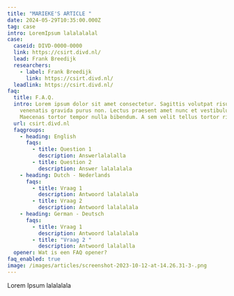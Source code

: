 ```yaml
---
title: "MARIEKE'S ARTICLE "
date: 2024-05-29T10:35:00.000Z
tag: case
intro: LoremIpsum lalalalalal
case:
  caseid: DIVD-0000-0000
  link: https://csirt.divd.nl/
  lead: Frank Breedijk
  researchers:
    - label: Frank Breedijk
      link: https://csirt.divd.nl/
  leadlink: https://csirt.divd.nl/
faq:
  title: F.A.Q.
  intro: Lorem ipsum dolor sit amet consectetur. Sagittis volutpat risus euismod
    venenatis gravida purus non. Lectus praesent amet nunc et vestibulum.
    Maecenas tortor tempor nulla bibendum. A sem velit tellus tortor risus.
  url: csirt.divd.nl
  faqgroups:
    - heading: English
      faqs:
        - title: Question 1
          description: Answerlalalalla
        - title: Question 2
          description: Answer lalalalala
    - heading: Dutch - Nederlands
      faqs:
        - title: Vraag 1
          description: Antwoord lalalalala
        - title: Vraag 2
          description: Antwoord lalalalala
    - heading: German - Deutsch
      faqs:
        - title: Vraag 1
          description: Antwoord lalalalala
        - title: "Vraag 2 "
          description: Antwoord lalalalla
  opener: Wat is een FAQ opener?
faq_enabled: true
image: /images/articles/screenshot-2023-10-12-at-14.26.31-3-.png
---
```

Lorem Ipsum lalalalala
